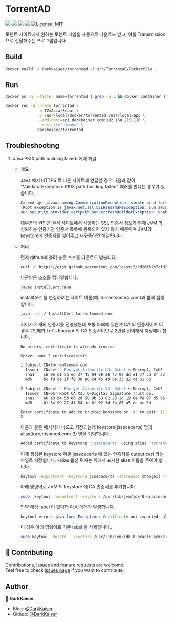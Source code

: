 # TorrentAD

<p>
  <img src="https://img.shields.io/badge/java-%23ED8B00.svg?style=flat&logo=openjdk&logoColor=white" />
  <img src="https://img.shields.io/badge/jenkins-%232C5263.svg?style=flat&logo=jenkins&logoColor=white">
  <img src="https://img.shields.io/badge/Docker-2496ED?style=flat&logo=Docker&logoColor=white">
  <img src="https://img.shields.io/badge/Linux-FCC624?style=flat&logo=linux&logoColor=black">
  <a href="https://github.com/DarkKaiser/torrent-auto-downloader/blob/main/LICENSE">
    <img alt="License: MIT" src="https://img.shields.io/badge/license-MIT-yellow.svg" target="_blank" />
  </a>
</p>

토렌트 사이트에서 원하는 토렌트 파일을 자동으로 다운로드 받고, 이를 Transmission으로 전달해주는 프로그램입니다.

## Build

```bash
docker build -t darkkaiser/torrentad -f src/TorrentAD/Dockerfile .
```

## Run

```bash
docker ps -q --filter name=torrentad | grep -q . && docker container stop torrentad && docker container rm torrentad

docker run -d --name torrentad \
              -e TZ=Asia/Seoul \
              -v /usr/local/docker/torrentad:/usr/local/app \
              --add-host=api.darkkaiser.com:192.168.219.110 \
              --restart="always" \
              darkkaiser/torrentad
```

## Troubleshooting

1. Java PKIX path building failed: 에러 해결

    * 개요

        Java 에서 HTTPS 로 다른 사이트에 연결할 경우 다음과 같이 "ValidatorException: PKIX path building failed" 에러를 만나는 경우가 있습니다.

        ```java
        Caused by: javax.naming.CommunicationException: simple bind failed: <server-name>
        [Root exception is javax.net.ssl.SSLHandshakeException: sun.security.validator.ValidatorException: PKIX path building failed:
        sun.security.provider.certpath.SunCertPathBuilderException: unable to find valid certification path to requested target\
        ```

        대부분의 원인은 원격 사이트에서 사용하는 SSL 인증서 정보가 현재 JVM 의 신뢰하는 인증기관 인증서 목록에 등록되어 있지 않기 때문이며 JVM의 keystore에 인증서를 넣어주고 재구동하면 해결됩니다.

    * 처리

        먼저 github에 올려 놓은 소스를 다운로드 받습니다.
      
        ```bash
        curl -O https://gist.githubusercontent.com/lesstif/cd26f57b7cfd2cd55241b20e05b5cd93/raw/InstallCert.java
        ```
   
        다운받은 소스를 컴파일합니다.
      
        ```bash
        javac InstallCert.java
        ```
        
        installCert 를 연결하려는 사이트 이름(예: torrentsome4.com)과 함께 실행합니다.
      
        ```bash
        java -cp ./ InstallCert torrentsome4.com
        ```
        
        서버가 2 개의 인증서를 전송했는데 보통 아래에 있는게 CA 의 인증서이며 이 경우 2번째가 Let's Encrypt 의 CA 인증서이므로 2번을 선택해서 저장해야 합니다.
      
        ```bash
        No errors, certificate is already trusted

        Server sent 2 certificate(s):

        1 Subject CN=torrentsome4.com
          Issuer  CN=Let's Encrypt Authority X3, O=Let's Encrypt, C=US
          sha1    c6 9e d1 7a ed 37 45 04 98 36 43 07 dd e1 77 cd 8f a3 51 0e 
          md5     bc f8 da 1f f9 38 a0 c4 45 49 0e 33 32 ca 61 53 

        2 Subject CN=Let's Encrypt Authority X3, O=Let's Encrypt, C=US
          Issuer  CN=DST Root CA X3, O=Digital Signature Trust Co.
          sha1    e6 a3 b4 5b 06 2d 50 9b 33 82 28 2d 19 6e fe 97 d5 95 6c cb 
          md5     b1 54 09 27 4f 54 ad 8f 02 3d 3b 85 a5 ec ec 5d 

        Enter certificate to add to trusted keystore or 'q' to quit: [1]
        2
        ```
    
        다음과 같은 메시지가 나오고 저장되는데 keystore(jssecacerts) 명과 alias(torrentsome4.com-2) 명을 기억합니다.
   
        ```bash
        Added certificate to keystore 'jssecacerts' using alias 'torrentsome4.com-2'
        ```
        
        이제 생성된 keystore 파일 jssecacerts 에 있는 인증서를 output.cert 라는 파일로 저장합니다. -alias 옵션 뒤에는 위에서 표시한 alias 이름을 주어야 합니다.
      
        ```bash
        keytool -exportcert -keystore jssecacerts -storepass changeit -file output.cert -alias torrentsome4.com-2
        ```
        
        아래 명령어로 JVM 의 keystore 에 CA 인증서를 추가합니다.
      
        ```bash
        sudo  keytool -importcert -keystore /usr/lib/jvm/jdk-8-oracle-arm32-vfp-hflt/jre/lib/security/cacerts -storepass changeit -file output.cert -alias letsencrypt
        ```
        
        만약 해당 label 이 있다면 다음 에러가 발생합니다.
      
        ```java
        keytool error: java.lang.Exception: Certificate not imported, alias <letsencrypt> already exists
        ```
        
        이 경우 아래 명령어로 기존 label 을 삭제합니다..
      
        ```bash
        sudo keytool -delete  -keystore /usr/lib/jvm/jdk-8-oracle-arm32-vfp-hflt/jre/lib/security/cacerts -storepass changeit  -alias letsencrypt
        ```

## 🤝 Contributing

Contributions, issues and feature requests are welcome.<br />
Feel free to check [issues page](https://github.com/DarkKaiser/torrent-auto-downloader/issues) if you want to contribute.

## Author

👤 **DarkKaiser**

- Blog: [@DarkKaiser](https://www.darkkaiser.com)
- Github: [@DarkKaiser](https://github.com/DarkKaiser)
